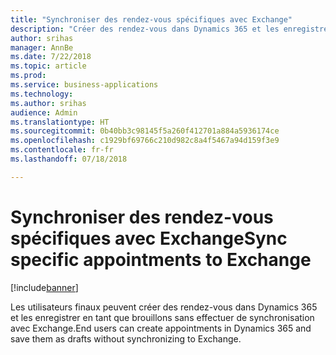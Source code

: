 ```yaml
---
title: "Synchroniser des rendez-vous spécifiques avec Exchange"
description: "Créer des rendez-vous dans Dynamics 365 et les enregistrer sans effectuer de synchronisation avec Exchange"
author: srihas
manager: AnnBe
ms.date: 7/22/2018
ms.topic: article
ms.prod: 
ms.service: business-applications
ms.technology: 
ms.author: srihas
audience: Admin
ms.translationtype: HT
ms.sourcegitcommit: 0b40bb3c98145f5a260f412701a884a5936174ce
ms.openlocfilehash: c1929bf69766c210d982c8a4f5467a94d159f3e9
ms.contentlocale: fr-fr
ms.lasthandoff: 07/18/2018

---
```

# <a name="sync-specific-appointments-to-exchange"></a><span data-ttu-id="8cf25-103">Synchroniser des rendez-vous spécifiques avec Exchange</span><span class="sxs-lookup"><span data-stu-id="8cf25-103">Sync specific appointments to Exchange</span></span>


[!include[banner](../../includes/banner.md)]

<span data-ttu-id="8cf25-104">Les utilisateurs finaux peuvent créer des rendez-vous dans Dynamics 365 et les enregistrer en tant que brouillons sans effectuer de synchronisation avec Exchange.</span><span class="sxs-lookup"><span data-stu-id="8cf25-104">End users can create appointments in Dynamics 365 and save them as drafts without synchronizing to Exchange.</span></span>

